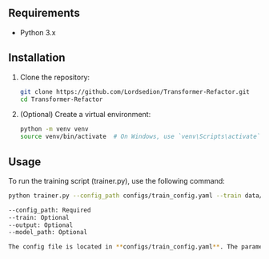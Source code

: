 ## Requirements

- Python 3.x

## Installation
1. Clone the repository:

    ```bash
    git clone https://github.com/Lordsedion/Transformer-Refactor.git
    cd Transformer-Refactor
    ```

2. (Optional) Create a virtual environment:

    ```bash
    python -m venv venv
    source venv/bin/activate  # On Windows, use `venv\Scripts\activate`
    ```

## Usage
To run the training script (trainer.py), use the following command:

```bash
python trainer.py --config_path configs/train_config.yaml --train data/mock_data.csv --output outputs/df_from_model_test34.csv --model_path state_dicts/cv34_embed512_final.pth

--config_path: Required
--train: Optional
--output: Optional
--model_path: Optional

The config file is located in **configs/train_config.yaml**. The parameters can be adjusted.
